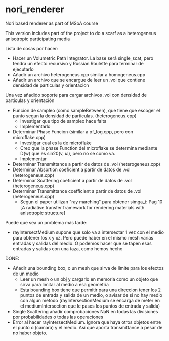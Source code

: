 # nori_renderer
Nori based renderer as part of MSoA course

This version includes part of the project to do a scarf as a heterogeneus anisotropic participating media

Lista de cosas por hacer:
- Hacer un Volumetric Path Integrator. La base será single_scat, pero tendra un efecto recursivo y Russian Roulette para terminar de ejecutarlo
- Añadir un archivo heterogeneus.cpp similar a homogeneus.cpp
- Añadir un archivo que se encargue de leer un .vol que contiene densidad de particulas y orientacion

Una vez añadido soporte para cargar archivos .vol con densidad de particulas y orientación
- Funcion de sampleo (como sampleBetween), que tiene que escoger el punto segun la densidad de particulas. (heterogeneus.cpp)
    - Investigar que tipo de sampleo hace falta
    - Implementarlo
- Determinar Phase Funcion (similar a pf_fog.cpp, pero con microflake.cpp)
    - Investigar cual es la de microflake
    - Creo que la phase Function del microflake se determina mediante D(w) que es sin20(v, ω), pero no se como va.
    - Implementar
- Determinar Transmittance a partir de datos de .vol (heterogeneus.cpp)
- Determinar Absortion coeficient a partir de datos de .vol (heterogeneus.cpp)
- Determinar Scattering coeficient a partir de datos de .vol (heterogeneus.cpp)
- Determinar Transmittance coefficient a partir de datos de .vol (heterogeneus.cpp)
    - Segun el paper utilizan "ray marching" para obtener simga_t: Pag 10 [A radiative transfer framework for rendering materials with anisotropic structure] 

Puede que sea un problema más tarde:
- rayIntersectMedium supone que solo va a intersectar 1 vez con el medio para obtener los x y xz. Pero puede haber en el mismo mesh varias entradas y salidas del medio. O podemos hacer que se tapen esas entradas y salidas con una taza, como hemos hecho

DONE:
- Añadir una bounding box, o un mesh que sirva de limite para los efectos de un medio
    - Leer un mesh o un obj y cargarlo en memoria como un objeto que sirva para limitar al medio a esa geometria
    - Esta bounding box tiene que permitir para una direccion tener los 2 puntos de entrada y salida de un medio, o avisar de si no hay medio con algun metodo (rayIntersectionMedium se encarga de meter en el mediumIntersection que le pases los puntos de entrada y salida)
- Single Scattering añadir comprobaciones NaN en todas las divisiones por probabilidades o todas las operaciones 
- Error al hacer rayIntersectMedium. Ignora que haya otros objetos entre el punto o (camara) y el medio. Así que aporta transmittance a pesar de no haber objeto.

